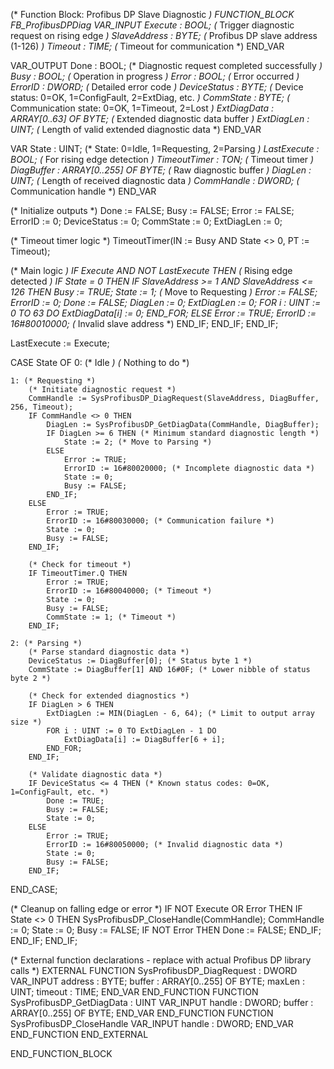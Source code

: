 (* Function Block: Profibus DP Slave Diagnostic *)
FUNCTION_BLOCK FB_ProfibusDPDiag
VAR_INPUT
    Execute : BOOL;                    (* Trigger diagnostic request on rising edge *)
    SlaveAddress : BYTE;               (* Profibus DP slave address (1-126) *)
    Timeout : TIME;                    (* Timeout for communication *)
END_VAR

VAR_OUTPUT
    Done : BOOL;                       (* Diagnostic request completed successfully *)
    Busy : BOOL;                       (* Operation in progress *)
    Error : BOOL;                      (* Error occurred *)
    ErrorID : DWORD;                   (* Detailed error code *)
    DeviceStatus : BYTE;               (* Device status: 0=OK, 1=ConfigFault, 2=ExtDiag, etc. *)
    CommState : BYTE;                  (* Communication state: 0=OK, 1=Timeout, 2=Lost *)
    ExtDiagData : ARRAY[0..63] OF BYTE; (* Extended diagnostic data buffer *)
    ExtDiagLen : UINT;                 (* Length of valid extended diagnostic data *)
END_VAR

VAR
    State : UINT;                      (* State: 0=Idle, 1=Requesting, 2=Parsing *)
    LastExecute : BOOL;                (* For rising edge detection *)
    TimeoutTimer : TON;                (* Timeout timer *)
    DiagBuffer : ARRAY[0..255] OF BYTE; (* Raw diagnostic buffer *)
    DiagLen : UINT;                    (* Length of received diagnostic data *)
    CommHandle : DWORD;                (* Communication handle *)
END_VAR

(* Initialize outputs *)
Done := FALSE;
Busy := FALSE;
Error := FALSE;
ErrorID := 0;
DeviceStatus := 0;
CommState := 0;
ExtDiagLen := 0;

(* Timeout timer logic *)
TimeoutTimer(IN := Busy AND State <> 0, PT := Timeout);

(* Main logic *)
IF Execute AND NOT LastExecute THEN
    (* Rising edge detected *)
    IF State = 0 THEN
        IF SlaveAddress >= 1 AND SlaveAddress <= 126 THEN
            Busy := TRUE;
            State := 1; (* Move to Requesting *)
            Error := FALSE;
            ErrorID := 0;
            Done := FALSE;
            DiagLen := 0;
            ExtDiagLen := 0;
            FOR i : UINT := 0 TO 63 DO
                ExtDiagData[i] := 0;
            END_FOR;
        ELSE
            Error := TRUE;
            ErrorID := 16#80010000; (* Invalid slave address *)
        END_IF;
    END_IF;
END_IF;

LastExecute := Execute;

CASE State OF
    0: (* Idle *)
        (* Nothing to do *)

    1: (* Requesting *)
        (* Initiate diagnostic request *)
        CommHandle := SysProfibusDP_DiagRequest(SlaveAddress, DiagBuffer, 256, Timeout);
        IF CommHandle <> 0 THEN
            DiagLen := SysProfibusDP_GetDiagData(CommHandle, DiagBuffer);
            IF DiagLen >= 6 THEN (* Minimum standard diagnostic length *)
                State := 2; (* Move to Parsing *)
            ELSE
                Error := TRUE;
                ErrorID := 16#80020000; (* Incomplete diagnostic data *)
                State := 0;
                Busy := FALSE;
            END_IF;
        ELSE
            Error := TRUE;
            ErrorID := 16#80030000; (* Communication failure *)
            State := 0;
            Busy := FALSE;
        END_IF;

        (* Check for timeout *)
        IF TimeoutTimer.Q THEN
            Error := TRUE;
            ErrorID := 16#80040000; (* Timeout *)
            State := 0;
            Busy := FALSE;
            CommState := 1; (* Timeout *)
        END_IF;

    2: (* Parsing *)
        (* Parse standard diagnostic data *)
        DeviceStatus := DiagBuffer[0]; (* Status byte 1 *)
        CommState := DiagBuffer[1] AND 16#0F; (* Lower nibble of status byte 2 *)
        
        (* Check for extended diagnostics *)
        IF DiagLen > 6 THEN
            ExtDiagLen := MIN(DiagLen - 6, 64); (* Limit to output array size *)
            FOR i : UINT := 0 TO ExtDiagLen - 1 DO
                ExtDiagData[i] := DiagBuffer[6 + i];
            END_FOR;
        END_IF;

        (* Validate diagnostic data *)
        IF DeviceStatus <= 4 THEN (* Known status codes: 0=OK, 1=ConfigFault, etc. *)
            Done := TRUE;
            Busy := FALSE;
            State := 0;
        ELSE
            Error := TRUE;
            ErrorID := 16#80050000; (* Invalid diagnostic data *)
            State := 0;
            Busy := FALSE;
        END_IF;

END_CASE;

(* Cleanup on falling edge or error *)
IF NOT Execute OR Error THEN
    IF State <> 0 THEN
        SysProfibusDP_CloseHandle(CommHandle);
        CommHandle := 0;
        State := 0;
        Busy := FALSE;
        IF NOT Error THEN
            Done := FALSE;
        END_IF;
    END_IF;
END_IF;

(* External function declarations - replace with actual Profibus DP library calls *)
EXTERNAL
    FUNCTION SysProfibusDP_DiagRequest : DWORD
        VAR_INPUT
            address : BYTE;
            buffer : ARRAY[0..255] OF BYTE;
            maxLen : UINT;
            timeout : TIME;
        END_VAR
    END_FUNCTION
    FUNCTION SysProfibusDP_GetDiagData : UINT
        VAR_INPUT
            handle : DWORD;
            buffer : ARRAY[0..255] OF BYTE;
        END_VAR
    END_FUNCTION
    FUNCTION SysProfibusDP_CloseHandle
        VAR_INPUT
            handle : DWORD;
        END_VAR
    END_FUNCTION
END_EXTERNAL

END_FUNCTION_BLOCK
